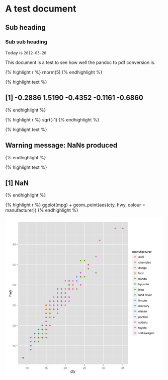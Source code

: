 # A test document
## Sub heading
### Sub sub heading
Today is `2012-03-20`


This document is a test to see how well the pandoc to pdf conversion is.



{% highlight r %}
rnorm(5)
{% endhighlight %}



{% highlight text %}
## [1] -0.2886  1.5190 -0.4352 -0.1161 -0.6860
{% endhighlight %}



{% highlight r %}
sqrt(-1)
{% endhighlight %}



{% highlight text %}
## Warning message: NaNs produced
{% endhighlight %}



{% highlight text %}
## [1] NaN
{% endhighlight %}



  


{% highlight r %}
ggplot(mpg) + geom_point(aes(cty, hwy, colour = manufacturer))
{% endhighlight %}

![plot of chunk plot-one](plot-one.png) 

